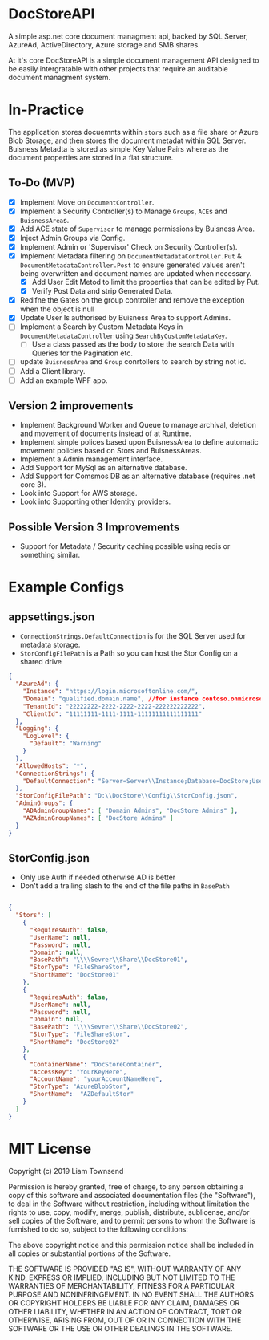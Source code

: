 # DocStoreAPI
A simple asp.net core document managment api, backed by SQL Server, AzureAd, ActiveDirectory, Azure storage and SMB shares.

At it's core DocStoreAPI is a simple document management API designed to be easily intergratable with other projects that require an auditable document managment system.

# In-Practice
The application stores docuemnts within `stors` such as a file share or Azure Blob Storage, and then stores the document metadat within SQL Server. Buisness Metadta is stored as simple Key Value Pairs where as the document properties are stored in a flat structure.


## To-Do (MVP)
- [x] Implement Move on `DocumentController`.
- [x] Implement a Security Controller(s) to Manage `Groups`, `ACE`s and `BuisnessArea`s.
- [x] Add ACE state of `Supervisor` to manage permissions by Buisness Area.
- [x] Inject Admin Groups via Config.
- [x] Implement Admin or 'Supervisor' Check on Security Controller(s).
- [x] Implement Metadata filtering on `DocumentMetadataController.Put` & `DocumentMetadataController.Post` to ensure generated values aren't being overwritten and document names are updated when necessary.
	- [x] Add User Edit Metod to limit the properties that can be edited by Put.
	- [x] Verify Post Data and strip Generated Data.
- [x] Redifne the Gates on the group controller and remove the exception when the object is null
- [x] Update User Is authorised by Buisness Area to support Admins.
- [ ] Implement a Search by Custom Metadata Keys in `DocumentMetadataController` using `SearchByCustomMetadataKey`.
	- [ ] Use a class passed as the body to store the search Data with Queries for the Pagination etc.
- [ ] update `BuisnessArea` and `Group` conrtollers to search by string not id.
- [ ] Add a Client library.
- [ ] Add an example WPF app.

## Version 2 improvements
- Implement Background Worker and Queue to manage archival, deletion and movement of documents instead of at Runtime.
- Implement simple polices based upon BuisnessArea to define automatic movement policies based on Stors and BuisnessAreas.
- Implement a Admin management interface.
- Add Support for MySql as an alternative database.
- Add Support for Comsmos DB as an alternative database (requires .net core 3).
- Look into Support for AWS storage.
- Look into Supporting other Identity providers.

## Possible Version 3 Improvements
- Support for Metadata / Security caching possible using redis or something similar.


# Example Configs

## appsettings.json

- `ConnectionStrings.DefaultConnection` is for the SQL Server used for metadata storage.
- `StorConfigFilePath` is a Path so you can host the Stor Config on a shared drive

```json
{
  "AzureAd": {
    "Instance": "https://login.microsoftonline.com/",
    "Domain": "qualified.domain.name", //for instance contoso.onmicrosoft.com
    "TenantId": "22222222-2222-2222-2222-222222222222",
    "ClientId": "11111111-1111-1111-11111111111111111"
  },
  "Logging": {
    "LogLevel": {
      "Default": "Warning"
    }
  },
  "AllowedHosts": "*",
  "ConnectionStrings": {
    "DefaultConnection": "Server=Server\\Instance;Database=DocStore;User Id=SQLUSer;Password=Password;"
  },
  "StorConfigFilePath": "D:\\DocStore\\Config\\StorConfig.json",
  "AdminGroups": {
    "ADAdminGroupNames": [ "Domain Admins", "DocStore Admins" ],
    "AZAdminGroupNames": [ "DocStore Admins" ]
  }
}
```

## StorConfig.json

- Only use Auth if needed otherwise AD is better 
- Don't add a trailing slash to the end of the file paths in `BasePath`

``` json

{
  "Stors": [
    {
      "RequiresAuth": false,
      "UserName": null,
      "Password": null,
      "Domain": null,
      "BasePath": "\\\\Sevrer\\Share\\DocStore01",
      "StorType": "FileShareStor",
      "ShortName": "DocStore01"
    },
    {
      "RequiresAuth": false,
      "UserName": null,
      "Password": null,
      "Domain": null,
      "BasePath": "\\\\Sevrer\\Share\\DocStore02",
      "StorType": "FileShareStor",
      "ShortName": "DocStore02"
    },
    {
      "ContainerName": "DocStoreContainer",
      "AccessKey": "YourKeyHere",
      "AccountName": "yourAccountNameHere",
      "StorType": "AzureBlobStor",
      "ShortName":  "AZDefaultStor"
    }
  ]
}


```


# MIT License

Copyright (c) 2019 Liam Townsend

Permission is hereby granted, free of charge, to any person obtaining a copy
of this software and associated documentation files (the "Software"), to deal
in the Software without restriction, including without limitation the rights
to use, copy, modify, merge, publish, distribute, sublicense, and/or sell
copies of the Software, and to permit persons to whom the Software is
furnished to do so, subject to the following conditions:

The above copyright notice and this permission notice shall be included in all
copies or substantial portions of the Software.

THE SOFTWARE IS PROVIDED "AS IS", WITHOUT WARRANTY OF ANY KIND, EXPRESS OR
IMPLIED, INCLUDING BUT NOT LIMITED TO THE WARRANTIES OF MERCHANTABILITY,
FITNESS FOR A PARTICULAR PURPOSE AND NONINFRINGEMENT. IN NO EVENT SHALL THE
AUTHORS OR COPYRIGHT HOLDERS BE LIABLE FOR ANY CLAIM, DAMAGES OR OTHER
LIABILITY, WHETHER IN AN ACTION OF CONTRACT, TORT OR OTHERWISE, ARISING FROM,
OUT OF OR IN CONNECTION WITH THE SOFTWARE OR THE USE OR OTHER DEALINGS IN THE
SOFTWARE.